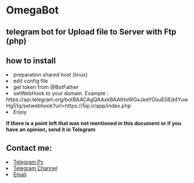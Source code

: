 # OmegaBot
<h2> telegram bot for Upload file to Server with Ftp (php) </h2>
<h2> how to install </h2>
<li> preparation shared host (linux) </li>
<li> edit config file </li>
<li> get token from @BotFather </li>
<li> setWebHook to your domain. Example : https://api.telegram.org/botBAACAgQAAxkBAAIHoWGxJeeYOsuEGEd4YuwHg51q/setwebhook?url=https://5ip.ir/app/index.php </li>
<li> Enjoy </li>

<Strong>If there is a point left that was not mentioned in this document or if you have an opinion, send it in Telegram </Strong>

<h2>Contact me:</h2>
<li><a href="https://DeAref.t.me">Telegram Pv</a></li>
<li><a href="https://appduny.t.me">Telegram Channel</a></li>
<li><a href="mailto://aref@post.ir">Email</li>

